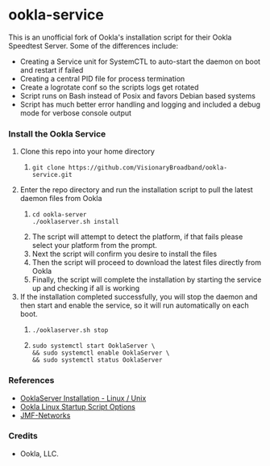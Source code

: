 # ookla-service
This is an unofficial fork of Ookla's installation script for their Ookla Speedtest Server. Some of the differences
include:
- Creating a Service unit for SystemCTL to auto-start the daemon on boot and restart if failed
- Creating a central PID file for process termination
- Create a logrotate conf so the scripts logs get rotated
- Script runs on Bash instead of Posix and favors Debian based systems
- Script has much better error handling and logging and included a debug mode for verbose console output

### Install the Ookla Service

1. Clone this repo into your home directory
   1. ```shell
      git clone https://github.com/VisionaryBroadband/ookla-service.git 
      ```
2. Enter the repo directory and run the installation script to pull the latest daemon files from Ookla
   1. ```shell
      cd ookla-server
      ./ooklaserver.sh install
      ```
   2. The script will attempt to detect the platform, if that fails please select your platform from the prompt.
   3. Next the script will confirm you desire to install the files
   4. Then the script will proceed to download the latest files directly from Ookla
   5. Finally, the script will complete the installation by starting the service up and checking if all is working
3. If the installation completed successfully, you will stop the daemon and then start and enable the service,
so it will run automatically on each boot.
   1. ```shell
      ./ooklaserver.sh stop
      ```
   2. ```shell
      sudo systemctl start OoklaServer \
      && sudo systemctl enable OoklaServer \
      && sudo systemctl status OoklaServer
      ```

### References

- [OoklaServer Installation - Linux / Unix](https://support.ookla.com/hc/en-us/articles/234578528-OoklaServer-Installation-Linux-Unix)
- [Ookla Linux Startup Script Options](https://support.ookla.com/hc/en-us/articles/234578588-Linux-Startup-Script-Options)
- [JMF-Networks](https://gist.github.com/JMF-Networks/367b6bc20b2e4120d6b17538ee6f8b52)

### Credits

- Ookla, LLC.